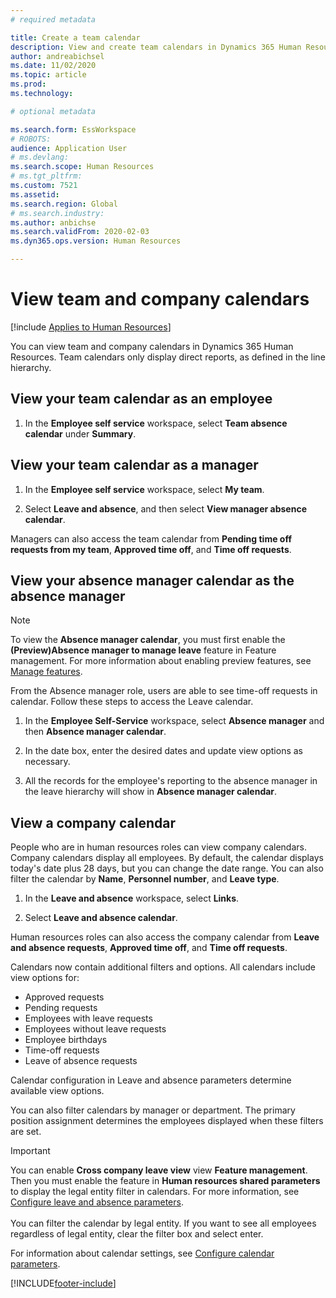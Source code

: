 ```yaml
---
# required metadata

title: Create a team calendar
description: View and create team calendars in Dynamics 365 Human Resources.
author: andreabichsel
ms.date: 11/02/2020
ms.topic: article
ms.prod: 
ms.technology: 

# optional metadata

ms.search.form: EssWorkspace
# ROBOTS: 
audience: Application User
# ms.devlang: 
ms.search.scope: Human Resources
# ms.tgt_pltfrm: 
ms.custom: 7521
ms.assetid: 
ms.search.region: Global
# ms.search.industry: 
ms.author: anbichse
ms.search.validFrom: 2020-02-03
ms.dyn365.ops.version: Human Resources

---
```


# View team and company calendars

[!include [Applies to Human Resources](../includes/applies-to-hr.md)]

You can view team and company calendars in Dynamics 365 Human Resources. Team calendars only display direct reports, as defined in the line hierarchy.

## View your team calendar as an employee

1. In the **Employee self service** workspace, select **Team absence calendar** under **Summary**.

## View your team calendar as a manager

1. In the **Employee self service** workspace, select **My team**.

2. Select **Leave and absence**, and then select **View manager absence calendar**.

Managers can also access the team calendar from **Pending time off requests from my team**, **Approved time off**, and **Time off requests**. 

## View your absence manager calendar as the absence manager

> [!NOTE]
> To view the **Absence manager calendar**, you must first enable the **(Preview)Absence manager to manage leave** feature in Feature management. For more information about enabling preview features, see [Manage features](hr-admin-manage-features.md).<br>

From the Absence manager role, users are able to see time-off requests in calendar. Follow these steps to access the Leave calendar.

1.  In the **Employee Self-Service** workspace, select **Absence manager** and then **Absence manager calendar**.

3.  In the date box, enter the desired dates and update view options as necessary.

4.  All the records for the employee's reporting to the absence manager in the leave hierarchy will show in **Absence manager calendar**.

## View a company calendar

People who are in human resources roles can view company calendars. Company calendars display all employees. By default, the calendar displays today's date plus 28 days, but you can change the date range. You can also filter the calendar by **Name**, **Personnel number**, and **Leave type**.

1. In the **Leave and absence** workspace, select **Links**.

2. Select **Leave and absence calendar**.

Human resources roles can also access the company calendar from **Leave and absence requests**, **Approved time off**, and **Time off requests**. 

Calendars now contain additional filters and options. All calendars include view options for:

- Approved requests
- Pending requests
- Employees with leave requests
- Employees without leave requests
- Employee birthdays
- Time-off requests 
- Leave of absence requests

Calendar configuration in Leave and absence parameters determine available view options.

You can also filter calendars by manager or department. The primary position assignment determines the employees displayed when these filters are set. 

>[!IMPORTANT]
>You can enable **Cross company leave view** view **Feature management**. Then you must enable the feature in **Human resources shared parameters** to display the legal entity filter in calendars. For more information, see [Configure leave and absence parameters](hr-leave-and-absence-parameters.md).<br><br>
>You can filter the calendar by legal entity. If you want to see all employees regardless of legal entity, clear the filter box and select enter. 

For information about calendar settings, see [Configure calendar parameters](hr-leave-and-absence-parameters.md?configure-calendar-parameters).



[!INCLUDE[footer-include](../includes/footer-banner.md)]
